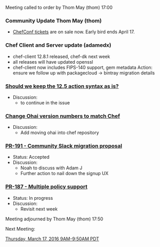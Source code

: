 Meeting called to order by Thom May (thom) 17:00

### Community Update Thom May (thom)

* [ChefConf tickets](https://chefconf.chef.io) are on sale now.  Early bird ends April 17.

### Chef Client and Server update (adamedx)

* chef-client 12.8.1 released, chef-dk next week
* all releases will have updated openssl
* chef-client now includes FIPS-140 support, gem metadata
Action: ensure we follow up with packagecloud -> bintray migration
details

### [Should we keep the 12.5 action syntax as is?](https://github.com/chef/chef/issues/4672)
* Discussion:
  * to continue in the issue

### [Change Ohai version numbers to match Chef](https://github.com/chef/chef-rfc/pull/193)
* Discussion:
  * Add moving ohai into chef repository

### [PR-191 - Community Slack migration proposal](https://github.com/chef/chef-rfc/pull/191)
* Status: Accepted
* Discussion:
  * Noah to discuss with Adam J
  * Further action to nail down the signup UX

### [PR-187 - Multiple policy support](https://github.com/chef/chef-rfc/pull/187)
* Status:  In progress
* Discussion:
  * Revisit next week

Meeting adjourned by Thom May (thom) 17:50

Next Meeting:

[Thursday, March 17, 2016 9AM-9:50AM PDT](http://everytimezone.com/#2016-03-17,300,cn3)

